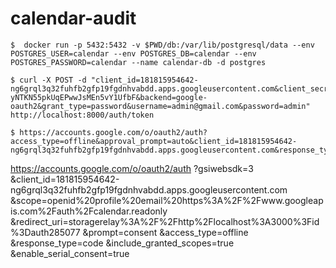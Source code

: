 # calendar-audit

    $  docker run -p 5432:5432 -v $PWD/db:/var/lib/postgresql/data --env POSTGRES_USER=calendar --env POSTGRES_DB=calendar --env POSTGRES_PASSWORD=calendar --name calendar-db -d postgres

    $ curl -X POST -d "client_id=181815954642-ng6grql3q32fuhfb2gfp19fgdnhvabdd.apps.googleusercontent.com&client_secret=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&backend=google-oauth2&grant_type=password&username=admin@gmail.com&password=admin" http://localhost:8000/auth/token

    $ https://accounts.google.com/o/oauth2/auth?access_type=offline&approval_prompt=auto&client_id=181815954642-ng6grql3q32fuhfb2gfp19fgdnhvabdd.apps.googleusercontent.com&response_type=code&scope=https://www.googleapis.com/auth/calendar.readonly&redirect_uri=http://localhost:3000/login


https://accounts.google.com/o/oauth2/auth
?gsiwebsdk=3
&client_id=181815954642-ng6grql3q32fuhfb2gfp19fgdnhvabdd.apps.googleusercontent.com
&scope=openid%20profile%20email%20https%3A%2F%2Fwww.googleapis.com%2Fauth%2Fcalendar.readonly
&redirect_uri=storagerelay%3A%2F%2Fhttp%2Flocalhost%3A3000%3Fid%3Dauth285077
&prompt=consent
&access_type=offline
&response_type=code
&include_granted_scopes=true
&enable_serial_consent=true
